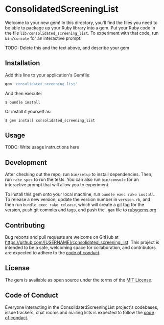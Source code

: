 # ConsolidatedScreeningList

Welcome to your new gem! In this directory, you'll find the files you need to be able to package up your Ruby library into a gem. Put your Ruby code in the file `lib/consolidated_screening_list`. To experiment with that code, run `bin/console` for an interactive prompt.

TODO: Delete this and the text above, and describe your gem

## Installation

Add this line to your application's Gemfile:

```ruby
gem 'consolidated_screening_list'
```

And then execute:

    $ bundle install

Or install it yourself as:

    $ gem install consolidated_screening_list

## Usage

TODO: Write usage instructions here

## Development

After checking out the repo, run `bin/setup` to install dependencies. Then, run `rake spec` to run the tests. You can also run `bin/console` for an interactive prompt that will allow you to experiment.

To install this gem onto your local machine, run `bundle exec rake install`. To release a new version, update the version number in `version.rb`, and then run `bundle exec rake release`, which will create a git tag for the version, push git commits and tags, and push the `.gem` file to [rubygems.org](https://rubygems.org).

## Contributing

Bug reports and pull requests are welcome on GitHub at https://github.com/[USERNAME]/consolidated_screening_list. This project is intended to be a safe, welcoming space for collaboration, and contributors are expected to adhere to the [code of conduct](https://github.com/[USERNAME]/consolidated_screening_list/blob/master/CODE_OF_CONDUCT.md).


## License

The gem is available as open source under the terms of the [MIT License](https://opensource.org/licenses/MIT).

## Code of Conduct

Everyone interacting in the ConsolidatedScreeningList project's codebases, issue trackers, chat rooms and mailing lists is expected to follow the [code of conduct](https://github.com/[USERNAME]/consolidated_screening_list/blob/master/CODE_OF_CONDUCT.md).
